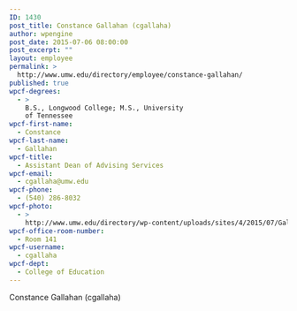 ```yaml
---
ID: 1430
post_title: Constance Gallahan (cgallaha)
author: wpengine
post_date: 2015-07-06 08:00:00
post_excerpt: ""
layout: employee
permalink: >
  http://www.umw.edu/directory/employee/constance-gallahan/
published: true
wpcf-degrees:
  - >
    B.S., Longwood College; M.S., University
    of Tennessee
wpcf-first-name:
  - Constance
wpcf-last-name:
  - Gallahan
wpcf-title:
  - Assistant Dean of Advising Services
wpcf-email:
  - cgallaha@umw.edu
wpcf-phone:
  - (540) 286-8032
wpcf-photo:
  - >
    http://www.umw.edu/directory/wp-content/uploads/sites/4/2015/07/Gallahan-Connie02.jpg
wpcf-office-room-number:
  - Room 141
wpcf-username:
  - cgallaha
wpcf-dept:
  - College of Education
---
```

Constance Gallahan (cgallaha)